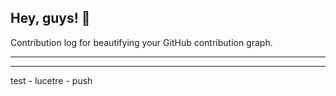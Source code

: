 ## Hey, guys! 👋

Contribution log for beautifying your GitHub contribution graph.

---



---

test - lucetre - push